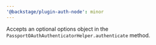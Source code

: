 ```yaml
---
'@backstage/plugin-auth-node': minor
---
```


Accepts an optional options object in the `PassportOAuthAuthenticatorHelper.authenticate` method.

